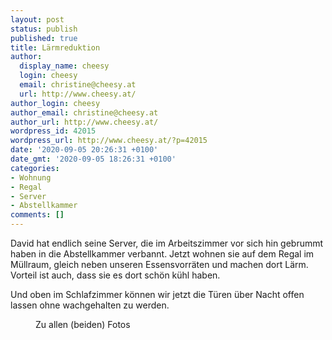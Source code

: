 ```yaml
---
layout: post
status: publish
published: true
title: Lärmreduktion
author:
  display_name: cheesy
  login: cheesy
  email: christine@cheesy.at
  url: http://www.cheesy.at/
author_login: cheesy
author_email: christine@cheesy.at
author_url: http://www.cheesy.at/
wordpress_id: 42015
wordpress_url: http://www.cheesy.at/?p=42015
date: '2020-09-05 20:26:31 +0100'
date_gmt: '2020-09-05 18:26:31 +0100'
categories:
- Wohnung
- Regal
- Server
- Abstellkammer
comments: []
---
```

<!-- wp:paragraph -->
David hat endlich seine Server, die im Arbeitszimmer vor sich hin gebrummt haben in die Abstellkammer verbannt. Jetzt wohnen sie auf dem Regal im Müllraum, gleich neben unseren Essensvorräten und machen dort Lärm. Vorteil ist auch, dass sie es dort schön kühl haben.
<!-- /wp:paragraph -->
<!-- wp:paragraph -->
Und oben im Schlafzimmer können wir jetzt die Türen über Nacht offen lassen ohne wachgehalten zu werden.
<!-- /wp:paragraph -->
<!-- wp:image {"id":41979,"linkDestination":"custom"} -->
<figure class="wp-block-image"><a href="http://www.cheesy.at/fotos/leben-in-belfast/2020-2/larmreduktion/"><img src="{% link _posts/2020-09-05-laermreduktion/Lärmreduktion-002.jpg %}" alt="" class="wp-image-41979"></a><br>
<figcaption>Zu allen (beiden) Fotos</figcaption>
</figure>
<!-- /wp:image -->
